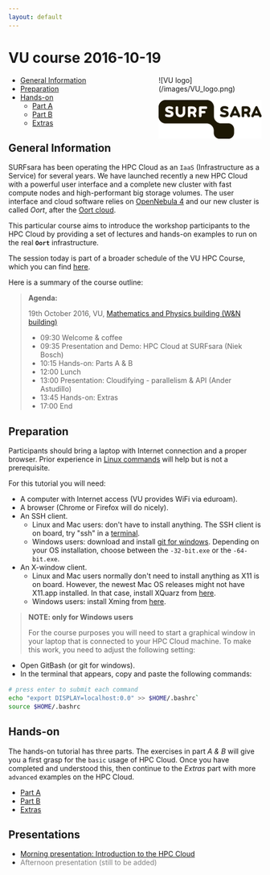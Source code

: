 ```yaml
---
layout: default
---
```


# VU course 2016-10-19

<div style="float:right;max-width:205px;" markdown="1">
![VU logo](/images/VU_logo.png)

![SURFsara logo](/images/SURFsara_logo.png)
</div>

* [General Information](#general) <br>
* [Preparation](#preparation) <br>
* [Hands-on](#hands-on) <br>
  * [Part A](partA)
  * [Part B](partB)
  * [Extras](extras)

## <a name="general"></a>General Information

SURFsara has been operating the HPC Cloud as an `IaaS` (Infrastructure as a Service) for several years.
We have launched recently a new HPC Cloud with a powerful user interface and a complete new cluster with fast compute nodes and high-performant big storage volumes.
The user interface and cloud software relies on [OpenNebula 4](http://opennebula.org/) and our new cluster is called _Oort_, after the [Oort cloud](https://en.wikipedia.org/wiki/Oort_cloud).

This particular course aims to introduce the workshop participants to the HPC Cloud by providing a set of lectures and hands-on examples to run on the real **`Oort`** infrastructure.

The session today is part of a broader schedule of the VU HPC Course, which you can find [here](http://hpc.labs.vu.nl/program/).

Here is a summary of the course outline:

>**Agenda:**
>
>19th October 2016, VU, [Mathematics and Physics building (W&N building)](http://www.few.vu.nl/en/about-faculty/contact/index.aspx)
>
> * 09:30 Welcome & coffee  
> * 09:35 Presentation and Demo: HPC Cloud at SURFsara (Niek Bosch)
> * 10:15 Hands-on: Parts A & B
> * 12:00 Lunch   
> * 13:00 Presentation: Cloudifying - parallelism & API (Ander Astudillo)
> * 13:45 Hands-on: Extras  
> * 17:00 End  


## <a name="preparation"></a>Preparation

Participants should bring a laptop with Internet connection and a proper browser.
Prior experience in [Linux commands](http://cli.learncodethehardway.org/book/) will help but is not a prerequisite.

For this tutorial you will need:

* A computer with Internet access (VU provides WiFi via eduroam).
* A browser (Chrome or Firefox will do nicely).
* An SSH client.
  * Linux and Mac users: don't have to install anything. The SSH client is on board, try "ssh" in a [terminal](http://askubuntu.com/questions/38162/what-is-a-terminal-and-how-do-i-open-and-use-it).
  * Windows users: download and install [git for windows](https://git-for-windows.github.io/). Depending on your OS installation, choose between the `-32-bit.exe` or the `-64-bit.exe`.
* An X-window client.
  * Linux and Mac users normally don't need to install anything as X11 is on board. However, the newest Mac OS releases might not have X11.app installed. In that case, install XQuarz from [here](http://xquartz.macosforge.org/landing/).
  * Windows users: install Xming from [here](http://sourceforge.net/projects/xming/).

> **NOTE: only for Windows users**
>
> For the course purposes you will need to start a graphical window in your laptop that is connected to your HPC Cloud machine. To make this work, you need to adjust the following setting:  
>
* Open GitBash (or git for windows).
* In the terminal that appears, copy and paste the following commands: 
>
```sh
# press enter to submit each command
echo "export DISPLAY=localhost:0.0" >> $HOME/.bashrc` 
source $HOME/.bashrc
```

## <a name="hands-on"></a> Hands-on
The hands-on tutorial has three parts. The exercises in part *A & B* will give you a first grasp for the `basic` usage of HPC Cloud. Once you have completed and understood this, then continue to the *Extras* part with more `advanced` examples on the HPC Cloud.

  * [Part A](partA)
  * [Part B](partB)
  * [Extras](extras)
  
## <a name="presentations"></a> Presentations
 
  * [Morning presentation: Introduction to the HPC Cloud](20161019_vu.pdf)
  * <span style="color:gray;">Afternoon presentation (still to be added)</span>

